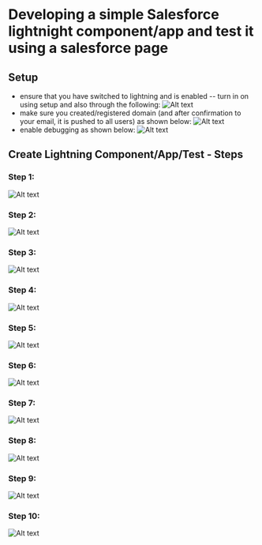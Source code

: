 # Developing a simple Salesforce lightnight component/app and test it using a salesforce page

## Setup
- ensure that you have switched to lightning and is enabled
-- turn in on using setup and also through the following:
![Alt text](_readme_images/setup/01.png?raw=true "Setup 1")
- make sure you created/registered domain (and after confirmation to your email, it is pushed to all users) as shown below:
![Alt text](_readme_images/setup/02.png?raw=true "Setup 2")
- enable debugging as shown below:
![Alt text](_readme_images/setup/03.png?raw=true "Setup 3")

## Create Lightning Component/App/Test - Steps

### Step 1:

![Alt text](_readme_images/dev/01.png?raw=true "Step 1")


### Step 2:

![Alt text](_readme_images/dev/02.png?raw=true "Step 2")

### Step 3:

![Alt text](_readme_images/dev/03.png?raw=true "Step 3")

### Step 4:

![Alt text](_readme_images/dev/04.png?raw=true "Step 4")

### Step 5:

![Alt text](_readme_images/dev/05.png?raw=true "Step 5")

### Step 6:

![Alt text](_readme_images/dev/06.png?raw=true "Step 6")


### Step 7:

![Alt text](_readme_images/dev/07.png?raw=true "Step 7")

### Step 8:

![Alt text](_readme_images/dev/08.png?raw=true "Step 8")

### Step 9:

![Alt text](_readme_images/dev/09.png?raw=true "Step 9")

### Step 10:

![Alt text](_readme_images/dev/10.png?raw=true "Step 10")




